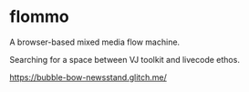 # flommo

A browser-based mixed media flow machine.

Searching for a space between VJ toolkit and livecode ethos.

https://bubble-bow-newsstand.glitch.me/
